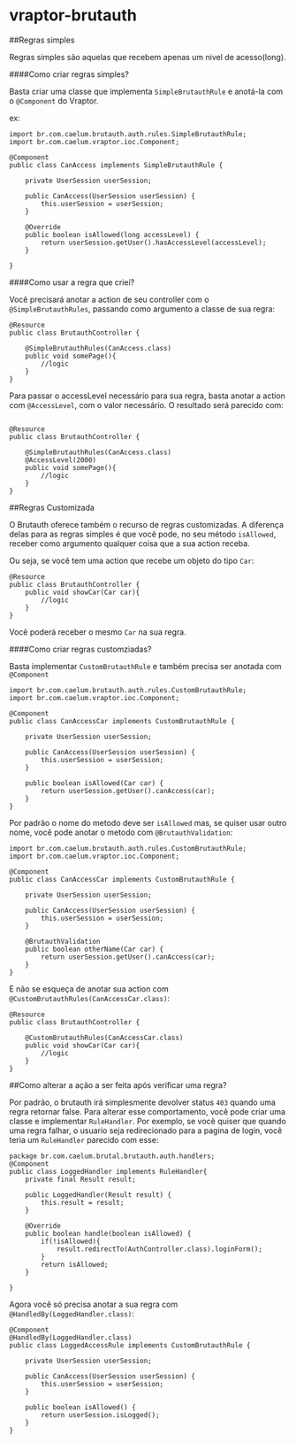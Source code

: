 vraptor-brutauth
================


##Regras simples

Regras simples são aquelas que recebem apenas um nivel de acesso(long). 

####Como criar regras simples?


Basta criar uma classe que implementa `SimpleBrutauthRule` e anotá-la com o `@Component` do Vraptor.

ex:

```
import br.com.caelum.brutauth.auth.rules.SimpleBrutauthRule;
import br.com.caelum.vraptor.ioc.Component;

@Component
public class CanAccess implements SimpleBrutauthRule {
	
	private UserSession userSession;

	public CanAccess(UserSession userSession) {
		this.userSession = userSession;
	}

	@Override
	public boolean isAllowed(long accessLevel) {
		return userSession.getUser().hasAccessLevel(accessLevel);
	}

}

```

####Como usar a regra que criei?


Você precisará anotar a action de seu controller com o `@SimpleBrutauthRules`, passando como argumento a classe de sua regra:

```
@Resource
public class BrutauthController {
	
	@SimpleBrutauthRules(CanAccess.class)
	public void somePage(){
		//logic
	}
}

```

Para passar o accessLevel necessário para sua regra, basta anotar a action com `@AccessLevel`, com o valor necessário.
O resultado será parecido com:

```

@Resource
public class BrutauthController {
	
	@SimpleBrutauthRules(CanAccess.class)
	@AccessLevel(2000)
	public void somePage(){
		//logic
	}
}

```

##Regras Customizada


O Brutauth oferece também o recurso de regras customizadas. A diferença delas para as regras simples é que você pode, no seu método `isAllowed`, receber como argumento qualquer coisa que a sua action receba.

Ou seja, se você tem uma action que recebe um objeto do tipo `Car`:

```
@Resource
public class BrutauthController {
	public void showCar(Car car){
		//logic
	}	
}
```

Você poderá receber o mesmo `Car` na sua regra. 

####Como criar regras customziadas?

Basta implementar `CustomBrutauthRule` e também precisa ser anotada com `@Component`

```
import br.com.caelum.brutauth.auth.rules.CustomBrutauthRule;
import br.com.caelum.vraptor.ioc.Component;

@Component
public class CanAccessCar implements CustomBrutauthRule {
	
	private UserSession userSession;

	public CanAccess(UserSession userSession) {
		this.userSession = userSession;
	}

	public boolean isAllowed(Car car) {
		return userSession.getUser().canAccess(car);
	}
}
```

Por padrão o nome do metodo deve ser `isAllowed` mas, se quiser usar outro nome, você pode anotar o metodo com `@BrutauthValidation`:

```
import br.com.caelum.brutauth.auth.rules.CustomBrutauthRule;
import br.com.caelum.vraptor.ioc.Component;

@Component
public class CanAccessCar implements CustomBrutauthRule {
	
	private UserSession userSession;

	public CanAccess(UserSession userSession) {
		this.userSession = userSession;
	}

	@BrutauthValidation
	public boolean otherName(Car car) {
		return userSession.getUser().canAccess(car);
	}
}
```

E não se esqueça de anotar sua action com `@CustomBrutauthRules(CanAccessCar.class)`:

```
@Resource
public class BrutauthController {

	@CustomBrutauthRules(CanAccessCar.class)
	public void showCar(Car car){
		//logic
	}	
}
```

##Como alterar a ação a ser feita após verificar uma regra?


Por padrão, o brutauth irá simplesmente devolver status `403` quando uma regra retornar false. Para alterar esse comportamento, 
você pode criar uma classe e implementar `RuleHandler`. Por exemplo, se você quiser que quando uma regra falhar, o usuario seja redirecionado para a pagina de login, você teria um `RuleHandler` parecido com esse:

```
package br.com.caelum.brutal.brutauth.auth.handlers;
@Component
public class LoggedHandler implements RuleHandler{
	private final Result result;

	public LoggedHandler(Result result) {
		this.result = result;
	}
	
	@Override
	public boolean handle(boolean isAllowed) {
		if(!isAllowed){
			result.redirectTo(AuthController.class).loginForm();
		}
        return isAllowed;
	}

}

```

Agora você só precisa anotar a sua regra com `@HandledBy(LoggedHandler.class)`:

```
@Component
@HandledBy(LoggedHandler.class)
public class LoggedAccessRule implements CustomBrutauthRule {
	
	private UserSession userSession;

	public CanAccess(UserSession userSession) {
		this.userSession = userSession;
	}

	public boolean isAllowed() {
		return userSession.isLogged();
	}
}
```
